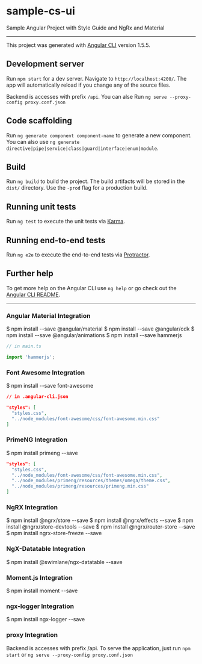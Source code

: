 # sample-cs-ui

Sample Angular Project with Style Guide and NgRx and Material

---

This project was generated with [Angular CLI](https://github.com/angular/angular-cli) version 1.5.5.

## Development server

Run `npm start` for a dev server. Navigate to `http://localhost:4200/`. The app will automatically reload if you change any of the source files.

Backend is accesses with prefix `/api`.
You can alse Run `ng serve --proxy-config proxy.conf.json`

## Code scaffolding

Run `ng generate component component-name` to generate a new component. You can also use `ng generate directive|pipe|service|class|guard|interface|enum|module`.

## Build

Run `ng build` to build the project. The build artifacts will be stored in the `dist/` directory. Use the `-prod` flag for a production build.

## Running unit tests

Run `ng test` to execute the unit tests via [Karma](https://karma-runner.github.io).

## Running end-to-end tests

Run `ng e2e` to execute the end-to-end tests via [Protractor](http://www.protractortest.org/).

## Further help

To get more help on the Angular CLI use `ng help` or go check out the [Angular CLI README](https://github.com/angular/angular-cli/blob/master/README.md).

---

### Angular Material Integration

$ npm install --save @angular/material
$ npm install --save @angular/cdk
$ npm install --save @angular/animations
$ npm install --save hammerjs

```ts
// in main.ts

import 'hammerjs';
```

### Font Awesome Integration

$ npm install --save font-awesome

```json
// in .angular-cli.json

"styles": [
  "styles.css",
  "../node_modules/font-awesome/css/font-awesome.min.css"
]
```

### PrimeNG Integration

$ npm install primeng --save

```json
"styles": [
  "styles.css",
  "../node_modules/font-awesome/css/font-awesome.min.css",
  "../node_modules/primeng/resources/themes/omega/theme.css",
  "../node_modules/primeng/resources/primeng.min.css"
]
```

### NgRX Integration

$ npm install @ngrx/store --save
$ npm install @ngrx/effects --save
$ npm install @ngrx/store-devtools --save
$ npm install @ngrx/router-store --save
$ npm install ngrx-store-freeze --save

### NgX-Datatable Integration

$ npm install @swimlane/ngx-datatable --save

### Moment.js Integration

$ npm install moment --save

### ngx-logger Integration

$ npm install ngx-logger --save

### proxy Integration

Backend is accesses with prefix /api.
To serve the application,
   just run ````npm start````
   or ```ng serve --proxy-config proxy.conf.json```
